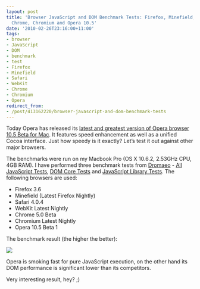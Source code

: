 ```yaml
---
layout: post
title: 'Browser JavaScript and DOM Benchmark Tests: Firefox, Minefield, Safari, Webkit,
  Chrome, Chromium and Opera 10.5'
date: '2010-02-26T23:16:00+11:00'
tags:
- browser
- JavaScript
- DOM
- benchmark
- test
- Firefox
- Minefield
- Safari
- WebKit
- Chrome
- Chromium
- Opera
redirect_from:
- /post/413162220/browser-javascript-and-dom-benchmark-tests
---
```

Today Opera has released its [latest and greatest version of Opera browser 10.5 Beta for Mac](http://www.opera.com/browser/next/). It features speed enhancement as well as a unified Cocoa interface. Just how speedy is it exactly? Let’s test it out against other major browsers.

The benchmarks were run on my Macbook Pro (OS X 10.6.2, 2.53GHz CPU, 4GB RAM). I have performed three benchmark tests from [Dromaeo](http://dromaeo.com/) - [All JavaScript Tests](http://dromaeo.com/?dromaeo%7Csunspider%7Cv8), [DOM Core Tests](http://dromaeo.com/?dom) and [JavaScript Library Tests](http://dromaeo.com/?jslib). The following browsers are used:

- Firefox 3.6
- Minefield (Latest Firefox Nightly)
- Safari 4.0.4
- WebKit Latest Nightly
- Chrome 5.0 Beta
- Chromium Latest Nightly
- Opera 10.5 Beta 1

The benchmark result (the higher the better):

![](/img/posts/old/tumblr_kyg6u7s25T1qalr27.png)

Opera is smoking fast for pure JavaScript execution, on the other hand its DOM performance is significant lower than its competitors.

Very interesting result, hey? ;)

